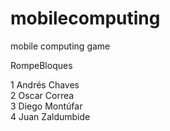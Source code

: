 mobilecomputing
===============

mobile computing game

RompeBloques

1 Andrés Chaves                       
2 Oscar Correa                       
3 Diego Montúfar                       
4 Juan Zaldumbide

